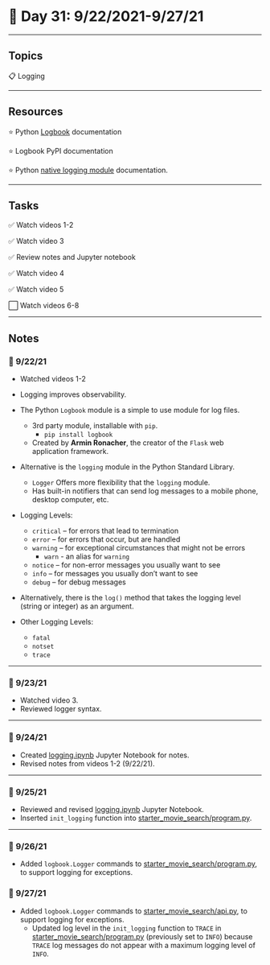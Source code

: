 # :calendar: Day 31: 9/22/2021-9/27/21

---

## Topics

:clipboard: Logging

---

## Resources

:star: Python [Logbook](https://logbook.readthedocs.io/en/stable/) documentation

:star: Logbook PyPI documentation

:star: Python [native logging module](https://docs.python.org/3/library/logging.html) documentation.

---

## Tasks

:white_check_mark: Watch videos 1-2

:white_check_mark: Watch video 3

:white_check_mark: Review notes and Jupyter notebook

:white_check_mark: Watch video 4

:white_check_mark: Watch video 5

:white_large_square: Watch videos 6-8

---

## Notes

### :notebook: 9/22/21

- Watched videos 1-2
- Logging improves observability.
- The Python `Logbook` module is a simple to use module for log files.
  - 3rd party module, installable with `pip`.
    - `pip install logbook`
  - Created by **Armin Ronacher**, the creator of the `Flask` web application framework.

- Alternative is the `logging` module in the Python Standard Library.
  - `Logger` Offers more flexibility that the `logging` module.
  - Has built-in notifiers that can send log messages to a mobile phone, desktop computer, etc.

- Logging Levels:
  - `critical` – for errors that lead to termination
  - `error` – for errors that occur, but are handled
  - `warning` – for exceptional circumstances that might not be errors
    - `warn` - an alias for `warning`
  - `notice` – for non-error messages you usually want to see
  - `info` – for messages you usually don’t want to see
  - `debug` – for debug messages

- Alternatively, there is the `log()` method that takes the logging level (string or integer) as an argument.

- Other Logging Levels:
  - `fatal`
  - `notset`
  - `trace`

---

### :notebook: 9/23/21

- Watched video 3.
- Reviewed logger syntax.

---

### :notebook: 9/24/21

- Created [logging.ipynb](logging.ipynb) Jupyter Notebook for notes.
- Revised notes from videos 1-2 (9/22/21).

---

### :notebook: 9/25/21

- Reviewed and revised [logging.ipynb](logging.ipynb) Jupyter Notebook.
- Inserted `init_logging` function into [starter_movie_search/program.py](starter_movie_search/program.py).

---

### :notebook: 9/26/21

- Added `logbook.Logger` commands to [starter_movie_search/program.py](starter_movie_search/program.py), to support logging for exceptions.

### :notebook: 9/27/21

- Added `logbook.Logger` commands to [starter_movie_search/api.py](starter_movie_search/api.py), to support logging for exceptions.
  - Updated log level in the `init_logging` function to `TRACE` in [starter_movie_search/program.py](starter_movie_search/program.py) (previously set to `INFO`) because `TRACE` log messages do not appear with a maximum logging level of `INFO`.
